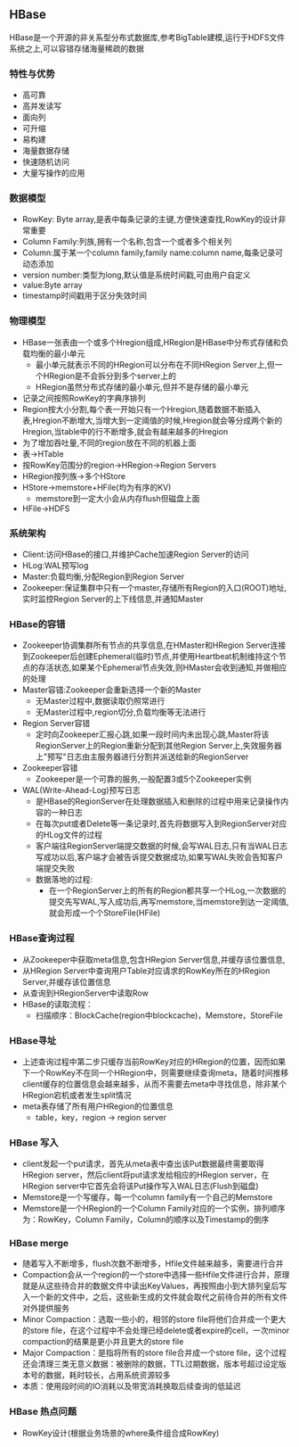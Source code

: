 ## HBase

HBase是一个开源的非关系型分布式数据库,参考BigTable建模,运行于HDFS文件系统之上,可以容错存储海量稀疏的数据

### 特性与优势

- 高可靠
- 高并发读写
- 面向列
- 可升缩
- 易构建
- 海量数据存储
- 快速随机访问
- 大量写操作的应用

### 数据模型

- RowKey: Byte array,是表中每条记录的主键,方便快速查找,RowKey的设计非常重要
- Column Family:列族,拥有一个名称,包含一个或者多个相关列
- Column:属于某一个column family,family name:column name,每条记录可动态添加
- version number:类型为long,默认值是系统时间戳,可由用户自定义
- value:Byte array
- timestamp时间戳用于区分失效时间

### 物理模型

- HBase一张表由一个或多个Hregion组成,HRegion是HBase中分布式存储和负载均衡的最小单元
  - 最小单元就表示不同的HRegion可以分布在不同HRegion Server上,但一个HRegion是不会拆分到多个server上的
  - HRegion虽然分布式存储的最小单元,但并不是存储的最小单元
- 记录之间按照RowKey的字典序排列
- Region按大小分割,每个表一开始只有一个Hregion,随着数据不断插入表,Hregion不断增大,当增大到一定阈值的时候,Hregion就会等分成两个新的Hregion,当table中的行不断增多,就会有越来越多的Hregion
- 为了增加吞吐量,不同的region放在不同的机器上面
- 表->HTable
- 按RowKey范围分的region->HRegion->Region Servers
- HRegion按列族->多个HStore
- HStore->memstore+HFile(均为有序的KV)
  - memstore到一定大小会从内存flush但磁盘上面
- HFile->HDFS

### 系统架构

- Client:访问HBase的接口,并维护Cache加速Region Server的访问
- HLog:WAL预写log
- Master:负载均衡,分配Region到Region Server
- Zookeeper:保证集群中只有一个master,存储所有Region的入口(ROOT)地址,实时监控Region Server的上下线信息,并通知Master

### HBase的容错

- Zookeeper协调集群所有节点的共享信息,在HMaster和HRegion Server连接到Zookeeper后创建Ephemeral(临时)节点,并使用Heartbeat机制维持这个节点的存活状态,如果某个Ephemeral节点失效,则HMaster会收到通知,并做相应的处理
- Master容错:Zookeeper会重新选择一个新的Master
  - 无Master过程中,数据读取仍照常进行
  - 无Master过程中,region切分,负载均衡等无法进行
- Region Server容错
  - 定时向Zookeeper汇报心跳,如果一段时间内未出现心跳,Master将该RegionServer上的Region重新分配到其他Region Server上,失效服务器上"预写"日志由主服务器进行分割并派送给新的RegionServer
- Zookeeper容错
  - Zookeeper是一个可靠的服务,一般配置3或5个Zookeeper实例
- WAL(Write-Ahead-Log)预写日志
  - 是HBase的RegionServer在处理数据插入和删除的过程中用来记录操作内容的一种日志
  - 在每次put或者Delete等一条记录时,首先将数据写入到RegionServer对应的HLog文件的过程
  - 客户端往RegionServer端提交数据的时候,会写WAL日志,只有当WAL日志写成功以后,客户端才会被告诉提交数据成功,如果写WAL失败会告知客户端提交失败
  - 数据落地的过程:
    - 在一个RegionServer上的所有的Region都共享一个HLog,一次数据的提交先写WAL,写入成功后,再写memstore,当memstore到达一定阈值,就会形成一个个StoreFile(HFile)

### HBase查询过程

- 从Zookeeper中获取meta信息,包含HRegion Server信息,并缓存该位置信息,
- 从HRegion Server中查询用户Table对应请求的RowKey所在的HRegion Server,并缓存该位置信息
- 从查询到HRegionServer中读取Row
- HBase的读取流程：
  - 扫描顺序：BlockCache(region中blockcache)，Memstore，StoreFile

### HBase寻址

- 上述查询过程中第二步只缓存当前RowKey对应的HRegion的位置，因而如果下一个RowKey不在同一个HRegion中，则需要继续查询meta，随着时间推移client缓存的位置信息会越来越多，从而不需要去meta中寻找信息，除非某个HRegion宕机或者发生split情况
- meta表存储了所有用户HRegion的位置信息
  - table，key，region  -> region server

### HBase 写入

- client发起一个put请求，首先从meta表中查出该Put数据最终需要取得HRegion server，然后client将put请求发给相应的HRegion server，在HRegion server中它首先会将该Put操作写入WAL日志(Flush到磁盘)
- Memstore是一个写缓存，每一个column family有一个自己的Memstore
- Memstore是一个HRegion的一个Column Family对应的一个实例，排列顺序为：RowKey，Column Family，Column的顺序以及Timestamp的倒序

### HBase merge

- 随着写入不断增多，flush次数不断增多，Hfile文件越来越多，需要进行合并
- Compaction会从一个region的一个store中选择一些Hfile文件进行合并，原理就是从这些待合并的数据文件中读出KeyValues，再按照由小到大排列皇后写入一个新的文件中，之后，这些新生成的文件就会取代之前待合并的所有文件对外提供服务
- Minor Compaction：选取一些小的，相邻的store file将他们合并成一个更大的store file，在这个过程中不会处理已经delete或者expire的cell，一次minor compaction的结果是更小并且更大的store file
- Major Compaction：是指将所有的store file合并成一个store file，这个过程还会清理三类无意义数据：被删除的数据，TTL过期数据，版本号超过设定版本号的数据，耗时较长，占用系统资源较多
- 本质：使用段时间的IO消耗以及带宽消耗换取后续查询的低延迟

### HBase 热点问题

- RowKey设计(根据业务场景的where条件组合成RowKey)